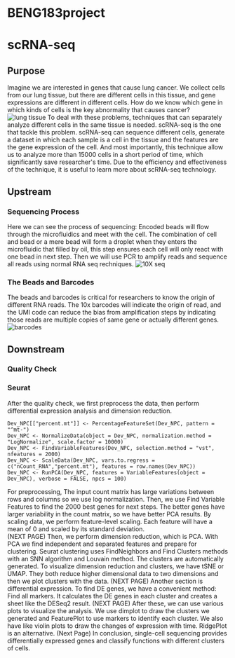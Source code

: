 # BENG183project
# scRNA-seq
## Purpose
Imagine we are interested in genes that cause lung cancer. We collect cells from our lung tissue, but there are different cells in this  tissue, and gene expressions are different in different cells. How do we know which gene in which kinds of cells is the key abnormality that causes cancer?
![lung tissue](https://github.com/GYDTTDYX/BENG183project/blob/main/%E6%88%AA%E5%B1%8F2022-11-28%2009.37.25.png "cells in lung tissue")
To deal with these problems, techniques that can separately analyze different cells in the same tissue is needed. scRNA-seq is the one that tackle this problem. scRNA-seq can sequence different cells, generate a dataset in which each sample is a cell in the tissue and the features are the gene expression of the cell. And most importantly, this technique allow us to analyze more than 15000 cells in a short period of time, which significantly save researcher's time. 
Due to the efficiency and effectiveness of the technique, it is useful to learn more about scRNA-seq technology.

## Upstream 
### Sequencing Process
Here we can see the process of sequencing: 
Encoded beads will flow through the microfluidics and meet with the cell. The combination of cell and bead or a mere bead will form a droplet when they enters the microfluidic that filled by oil, this step ensures each cell will only react with one bead in next step. Then we will use PCR to amplify reads and sequence all reads using normal RNA seq rechniques.
![10X seq](https://github.com/GYDTTDYX/BENG183project/blob/main/%E6%88%AA%E5%B1%8F2022-11-28%2009.35.23.png "10x seq procedure")
### The Beads and Barcodes
The beads and barcodes is critical for researchers to know the origin of different RNA reads. The 10x barcodes will indicate the origin of read, and the UMI code can reduce the bias from amplification steps by indicating those reads are multiple copies of same gene or actually different genes. 
![barcodes](https://github.com/GYDTTDYX/BENG183project/blob/main/%E6%88%AA%E5%B1%8F2022-11-28%2009.36.03.png "barcodes")

## Downstream
### Quality Check

### Seurat
After the quality check, we first preprocess the data, then perform differential expression analysis and dimension reduction. 
```
Dev_NPC[["percent.mt"]] <- PercentageFeatureSet(Dev_NPC, pattern = "^mt-")
Dev_NPC <- NormalizeData(object = Dev_NPC, normalization.method = "LogNormalize", scale.factor = 10000)
Dev_NPC <- FindVariableFeatures(Dev_NPC, selection.method = "vst", nfeatures = 2000)
Dev_NPC <- ScaleData(Dev_NPC, vars.to.regress = c("nCount_RNA","percent.mt"), features = row.names(Dev_NPC))
Dev_NPC <- RunPCA(Dev_NPC, features = VariableFeatures(object = Dev_NPC), verbose = FALSE, npcs = 100) 
```
For preprocessing, The input count matrix has large variations between rows and columns so we use log normalization. Then, we use Find Variable Features to find the 2000 best genes for next steps. The better genes have larger variability in the count matrix, so we have better PCA results. By scaling data, we perform feature-level scaling. Each feature will have a mean of 0 and scaled by its standard deviation.  
(NEXT PAGE)
Then, we perform dimension reduction, which is PCA. With PCA we find independent and separated features and prepare for clustering. Seurat clustering uses FindNeighbors and Find Clusters methods with an SNN algorithm and Louvain method. The clusters are automatically generated.
To visualize dimension reduction and clusters, we have tSNE or UMAP. They both reduce higher dimensional data to two dimensions and then we plot clusters with the data.
(NEXT PAGE)
Another section is differential expression. To find DE genes, we have a convenient method: Find all markers. It calculates the DE genes in each cluster and creates a sheet like the DESeq2 result.
(NEXT PAGE)
After these, we can use various plots to visualize the analysis.
We use dimplot to draw the clusters we generated and FeaturePlot to use markers to identify each cluster.
We also have like violin plots to draw the changes of expression with time. RidgePlot is an alternative.
(Next Page)
In conclusion, single-cell sequencing provides differentially expressed genes and classify functions with different clusters of cells.
